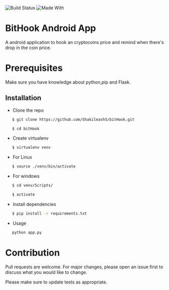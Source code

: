 
![Build Status](https://img.shields.io/badge/build-completed-brightgreen?style=for-the-badge&logo=appveyor)
![Made With](https://img.shields.io/badge/Made%20With-Flask-cyan?style=for-the-badge&logo=appveyor)
# BitHook Android App 
A android application to hook an cryptocoins price and remind when there's drop in
the coin price.

# Prerequisites
Make sure you have knowledge about python,pip and Flask. 

## Installation

* Clone the repo
```sh
   $ git clone https://github.com/Shakileash5/bitHook.git
```
```sh
   $ cd bitHook
```
* Create virtualenv
```sh
   $ virtualenv venv
```
* For Linux
```sh
   $ source ./venv/bin/activate
```
* For windows
```sh
   $ cd venv/Scripts/
```
```sh
   $ activate
```
* Install dependencies
```sh
   $ pip install -r requirements.txt
```
* Usage
```sh
   python app.py
```
# Contribution
Pull requests are welcome. For major changes, please open an issue first to discuss what you would like to change.

Please make sure to update tests as appropriate.